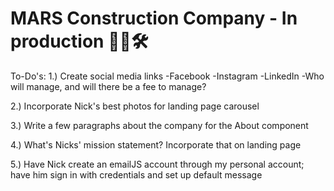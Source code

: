 # MARS Construction Company - In production 👷🏼🛠

To-Do's:
1.) Create social media links
    -Facebook
    -Instagram
    -LinkedIn
        -Who will manage, and will there be a fee to manage?

2.) Incorporate Nick's best photos for landing page carousel

3.) Write a few paragraphs about the company for the About component

4.) What's Nicks' mission statement? Incorporate that on landing page

5.) Have Nick create an emailJS account through my personal account; have him sign in with credentials and set up default message
